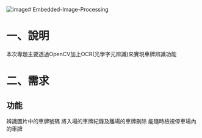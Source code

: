 ![image](https://github.com/user-attachments/assets/adebbd44-8b9b-4408-89f3-a4384b1952d7)# Embedded-Image-Processing
# 一、說明
本次專題主要透過OpenCV加上OCR(光學字元辨識)來實現車牌辨識功能
# 二、需求
## 功能
辨識圖片中的車牌號碼
將入場的車牌紀錄及離場的車牌刪除
能隨時檢視停車場內的車牌
